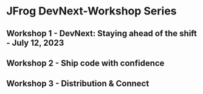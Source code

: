 # JFrog DevNext-Workshop Series

## Workshop 1 - DevNext: Staying ahead of the shift - July 12, 2023

## Workshop 2 - Ship code with confidence 

## Workshop 3 - Distribution & Connect
